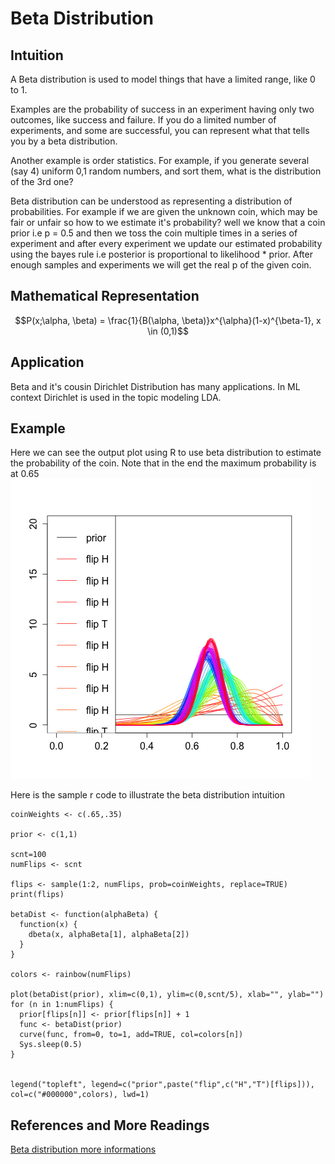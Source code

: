 # Beta Distribution


## Intuition



A Beta distribution is used to model things that have a limited range, like 0 to 1.

Examples are the probability of success in an experiment having only two outcomes, like success and failure. If you do a limited number of experiments, and some are successful, you can represent what that tells you by a beta distribution.

Another example is order statistics. For example, if you generate several (say 4) uniform 0,1 random numbers, and sort them, what is the distribution of the 3rd one?

Beta distribution can be understood as representing a distribution of probabilities. 
For example if we are given the unknown coin, which may be fair or unfair so how to we estimate it's probability? well we know that a coin prior i.e p = 0.5 and then we toss the coin multiple times in a series of experiment and after every experiment we update our estimated probability using the bayes rule i.e posterior is proportional to likelihood * prior.
After enough samples and experiments we will get the real p of the given coin.


## Mathematical Representation



$$P(x;\alpha, \beta) = \frac{1}{B(\alpha, \beta)}x^{\alpha}(1-x)^{\beta-1}, x \in (0,1)$$



## Application
Beta and it's cousin Dirichlet Distribution has many applications. In ML context Dirichlet is used in the topic modeling LDA.

## Example
Here we can see the output plot using R to use beta distribution to estimate the probability of the coin. Note that in the end the maximum probability is at 0.65
![](beta_as_estimator.png)

Here is the sample r code to illustrate the beta distribution intuition

```
coinWeights <- c(.65,.35)

prior <- c(1,1)

scnt=100
numFlips <- scnt

flips <- sample(1:2, numFlips, prob=coinWeights, replace=TRUE)
print(flips)

betaDist <- function(alphaBeta) {
  function(x) {
    dbeta(x, alphaBeta[1], alphaBeta[2])
  }
}

colors <- rainbow(numFlips)

plot(betaDist(prior), xlim=c(0,1), ylim=c(0,scnt/5), xlab="", ylab="")
for (n in 1:numFlips) {
  prior[flips[n]] <- prior[flips[n]] + 1
  func <- betaDist(prior)
  curve(func, from=0, to=1, add=TRUE, col=colors[n])
  Sys.sleep(0.5)
}


legend("topleft", legend=c("prior",paste("flip",c("H","T")[flips])), col=c("#000000",colors), lwd=1)
```


## References and More Readings


[Beta distribution more informations](https://en.wikipedia.org/wiki/Beta_distribution)
